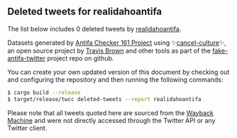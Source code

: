 ## Deleted tweets for realidahoantifa

The list below includes 0 deleted tweets by
[realidahoantifa](https://twitter.com/realidahoantifa).



Datasets generated by [Antifa Checker 161 Project](https://twitter.com/antifacheck161) using ✨[cancel-culture](https://github.com/travisbrown/cancel-culture)✨, an open source project by 
[Travis Brown](https://twitter.com/travisbrown) and other tools as part of the 
[fake-antifa-twitter](https://github.com/antifacheck161/fake-antifa-twitter) project repo on github.

You can create your own updated version of this document by checking out and configuring the
repository and then running the following commands:

```bash
$ cargo build --release
$ target/release/twcc deleted-tweets --report realidahoantifa
```

Please note that all tweets quoted here are sourced from the
[Wayback Machine](https://web.archive.org) and were not directly accessed through the Twitter API or
any Twitter client.


